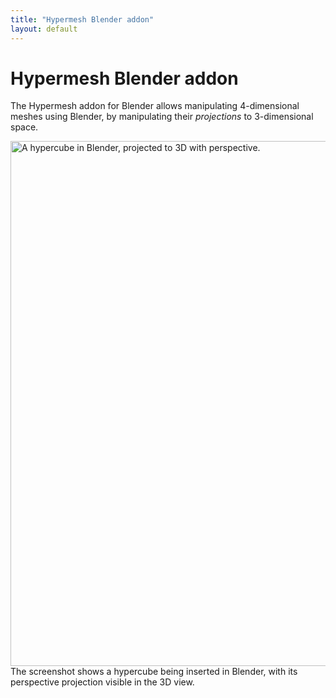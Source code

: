 ```yaml
---
title: "Hypermesh Blender addon"
layout: default
---
```


# Hypermesh Blender addon

The Hypermesh addon for Blender allows manipulating 4-dimensional meshes using Blender,
by manipulating their _projections_ to 3-dimensional space.

<div class="figure">
<img src="{{ site.baseurl }}/images/screenshot.png" alt="A hypercube in Blender, projected to 3D with perspective." style="width: 60em;" />
<span class="caption">
	The screenshot shows a hypercube being inserted in Blender, with its perspective projection visible in the 3D view.
</span>
</div>


